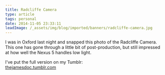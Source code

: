 ```yaml
---
title: Radcliffe Camera
type: article
tags: personal
date: 2014-11-05 23:33:11
leadImage: /_assets/img/blog/imported/banners/radcliffe-camera.jpg
---
```

<p> I was in Oxford last night and snapped this photo of the Radcliffe Camera. This one has gone through a little bit of post-production, but still impressed at how well the Nexus 5 handles low light.</p><p> I&#39;ve put the full version on my Tumblr:<br /> <a href="http://thejamesdoc.tumblr.com/post/101878267372/radcliffe-camera-oxford">thejamesdoc.tumblr.com</a></p>
